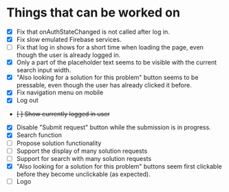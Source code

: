 # Things that can be worked on

* [X] Fix that onAuthStateChanged is not called after log in.
* [X] Fix slow emulated Firebase services.
* [ ] Fix that log in shows for a short time when loading the page,
      even though the user is already logged in.
* [X] Only a part of the placeholder text seems to be visible with the current search input width.
* [X] "Also looking for a solution for this problem" button seems to be pressable, 
      even though the user has already clicked it before.
* [X] Fix navigation menu on mobile
* [X] Log out
* ~~[ ] Show currently logged in user~~
* [X] Disable "Submit request" button while the submission is in progress.
* [X] Search function
* [ ] Propose solution functionality
* [ ] Support the display of many solution requests
* [ ] Support for search with many solution requests
* [X] "Also looking for a solution for this problem" buttons seem first clickable before they become unclickable (as expected).
* [ ] Logo
